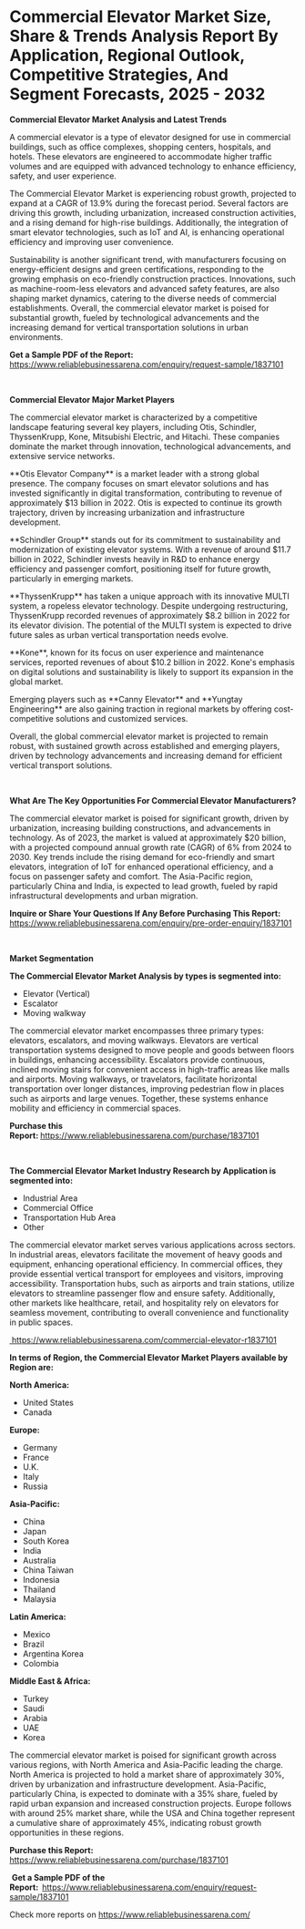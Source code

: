 <p><h1>Commercial Elevator Market Size, Share & Trends Analysis Report By Application, Regional Outlook, Competitive Strategies, And Segment Forecasts, 2025 - 2032</h1></p><p><strong>Commercial Elevator Market Analysis and Latest Trends</strong></p>
<p><p>A commercial elevator is a type of elevator designed for use in commercial buildings, such as office complexes, shopping centers, hospitals, and hotels. These elevators are engineered to accommodate higher traffic volumes and are equipped with advanced technology to enhance efficiency, safety, and user experience.</p><p>The Commercial Elevator Market is experiencing robust growth, projected to expand at a CAGR of 13.9% during the forecast period. Several factors are driving this growth, including urbanization, increased construction activities, and a rising demand for high-rise buildings. Additionally, the integration of smart elevator technologies, such as IoT and AI, is enhancing operational efficiency and improving user convenience.</p><p>Sustainability is another significant trend, with manufacturers focusing on energy-efficient designs and green certifications, responding to the growing emphasis on eco-friendly construction practices. Innovations, such as machine-room-less elevators and advanced safety features, are also shaping market dynamics, catering to the diverse needs of commercial establishments. Overall, the commercial elevator market is poised for substantial growth, fueled by technological advancements and the increasing demand for vertical transportation solutions in urban environments.</p></p>
<p><strong>Get a Sample PDF of the Report:&nbsp;</strong> <a href="https://www.reliablebusinessarena.com/enquiry/request-sample/1837101?utm_campaign=2279&utm_medium=2&utm_source=Github&utm_content=ia&utm_term=18022025&utm_id=commercial-elevator">https://www.reliablebusinessarena.com/enquiry/request-sample/1837101</a></p>
<p>&nbsp;</p>
<p><strong>Commercial Elevator Major Market Players</strong></p>
<p><p>The commercial elevator market is characterized by a competitive landscape featuring several key players, including Otis, Schindler, ThyssenKrupp, Kone, Mitsubishi Electric, and Hitachi. These companies dominate the market through innovation, technological advancements, and extensive service networks.</p><p>**Otis Elevator Company** is a market leader with a strong global presence. The company focuses on smart elevator solutions and has invested significantly in digital transformation, contributing to revenue of approximately $13 billion in 2022. Otis is expected to continue its growth trajectory, driven by increasing urbanization and infrastructure development.</p><p>**Schindler Group** stands out for its commitment to sustainability and modernization of existing elevator systems. With a revenue of around $11.7 billion in 2022, Schindler invests heavily in R&D to enhance energy efficiency and passenger comfort, positioning itself for future growth, particularly in emerging markets.</p><p>**ThyssenKrupp** has taken a unique approach with its innovative MULTI system, a ropeless elevator technology. Despite undergoing restructuring, ThyssenKrupp recorded revenues of approximately $8.2 billion in 2022 for its elevator division. The potential of the MULTI system is expected to drive future sales as urban vertical transportation needs evolve.</p><p>**Kone**, known for its focus on user experience and maintenance services, reported revenues of about $10.2 billion in 2022. Kone's emphasis on digital solutions and sustainability is likely to support its expansion in the global market.</p><p>Emerging players such as **Canny Elevator** and **Yungtay Engineering** are also gaining traction in regional markets by offering cost-competitive solutions and customized services.</p><p>Overall, the global commercial elevator market is projected to remain robust, with sustained growth across established and emerging players, driven by technology advancements and increasing demand for efficient vertical transport solutions.</p></p>
<p>&nbsp;</p>
<p><strong>What Are The Key Opportunities For Commercial Elevator Manufacturers?</strong></p>
<p><p>The commercial elevator market is poised for significant growth, driven by urbanization, increasing building constructions, and advancements in technology. As of 2023, the market is valued at approximately $20 billion, with a projected compound annual growth rate (CAGR) of 6% from 2024 to 2030. Key trends include the rising demand for eco-friendly and smart elevators, integration of IoT for enhanced operational efficiency, and a focus on passenger safety and comfort. The Asia-Pacific region, particularly China and India, is expected to lead growth, fueled by rapid infrastructural developments and urban migration.</p></p>
<p><strong>Inquire or Share Your Questions If Any Before Purchasing This Report:</strong> <a href="https://www.reliablebusinessarena.com/enquiry/pre-order-enquiry/1837101?utm_campaign=2279&utm_medium=2&utm_source=Github&utm_content=ia&utm_term=18022025&utm_id=commercial-elevator">https://www.reliablebusinessarena.com/enquiry/pre-order-enquiry/1837101</a></p>
<p>&nbsp;</p>
<p><strong>Market Segmentation</strong></p>
<p><strong>The Commercial Elevator Market Analysis by types is segmented into:</strong></p>
<p><ul><li>Elevator (Vertical)</li><li>Escalator</li><li>Moving walkway</li></ul></p>
<p><p>The commercial elevator market encompasses three primary types: elevators, escalators, and moving walkways. Elevators are vertical transportation systems designed to move people and goods between floors in buildings, enhancing accessibility. Escalators provide continuous, inclined moving stairs for convenient access in high-traffic areas like malls and airports. Moving walkways, or travelators, facilitate horizontal transportation over longer distances, improving pedestrian flow in places such as airports and large venues. Together, these systems enhance mobility and efficiency in commercial spaces.</p></p>
<p><strong>Purchase this Report:&nbsp;</strong><a href="https://www.reliablebusinessarena.com/purchase/1837101?utm_campaign=2279&utm_medium=2&utm_source=Github&utm_content=ia&utm_term=18022025&utm_id=commercial-elevator">https://www.reliablebusinessarena.com/purchase/1837101</a></p>
<p>&nbsp;</p>
<p><strong>The Commercial Elevator Market Industry Research by Application is segmented into:</strong></p>
<p><ul><li>Industrial Area</li><li>Commercial Office</li><li>Transportation Hub Area</li><li>Other</li></ul></p>
<p><p>The commercial elevator market serves various applications across sectors. In industrial areas, elevators facilitate the movement of heavy goods and equipment, enhancing operational efficiency. In commercial offices, they provide essential vertical transport for employees and visitors, improving accessibility. Transportation hubs, such as airports and train stations, utilize elevators to streamline passenger flow and ensure safety. Additionally, other markets like healthcare, retail, and hospitality rely on elevators for seamless movement, contributing to overall convenience and functionality in public spaces.</p></p>
<p><a href="https://www.reliablebusinessarena.com/commercial-elevator-r1837101?utm_campaign=2279&utm_medium=2&utm_source=Github&utm_content=ia&utm_term=18022025&utm_id=commercial-elevator">&nbsp;https://www.reliablebusinessarena.com/commercial-elevator-r1837101</a></p>
<p><strong>In terms of Region, the Commercial Elevator Market Players available by Region are:</strong></p>
<p>
    <p> <strong> North America: </strong>
        <ul>
            <li>United States</li>
            <li>Canada</li>
        </ul>
        </p> 
    <p> <strong> Europe: </strong>
        <ul>
            <li>Germany</li>
            <li>France</li>
            <li>U.K.</li>
            <li>Italy</li>
            <li>Russia</li>
        </ul>
        </p> 
    <p> <strong> Asia-Pacific: </strong>
        <ul>
            <li>China</li>
            <li>Japan</li>
            <li>South Korea</li>
            <li>India</li>
            <li>Australia</li>
            <li>China Taiwan</li>
            <li>Indonesia</li>
            <li>Thailand</li>
            <li>Malaysia</li>
        </ul>
        </p> 
    <p> <strong> Latin America: </strong>
        <ul>
            <li>Mexico</li>
            <li>Brazil</li>
            <li>Argentina Korea</li>
            <li>Colombia</li>
        </ul>
        </p> 
    <p> <strong> Middle East & Africa: </strong>
        <ul>
            <li>Turkey</li>
            <li>Saudi</li>
            <li>Arabia</li>
            <li>UAE</li>
            <li>Korea</li>
        </ul>
    </p>
    </p>
<p><p>The commercial elevator market is poised for significant growth across various regions, with North America and Asia-Pacific leading the charge. North America is projected to hold a market share of approximately 30%, driven by urbanization and infrastructure development. Asia-Pacific, particularly China, is expected to dominate with a 35% share, fueled by rapid urban expansion and increased construction projects. Europe follows with around 25% market share, while the USA and China together represent a cumulative share of approximately 45%, indicating robust growth opportunities in these regions.</p></p>
<p><strong>Purchase this Report: </strong><a href="https://www.reliablebusinessarena.com/purchase/1837101?utm_campaign=2279&utm_medium=2&utm_source=Github&utm_content=ia&utm_term=18022025&utm_id=commercial-elevator">https://www.reliablebusinessarena.com/purchase/1837101</a></p>
<p>&nbsp;<strong>Get a Sample PDF of the Report:&nbsp;&nbsp;</strong><a href="https://www.reliablebusinessarena.com/enquiry/request-sample/1837101?utm_campaign=2279&utm_medium=2&utm_source=Github&utm_content=ia&utm_term=18022025&utm_id=commercial-elevator">https://www.reliablebusinessarena.com/enquiry/request-sample/1837101</a></p>
<p><strong></strong></p>
<p>Check more reports on <a href="https://www.reliablebusinessarena.com/?utm_campaign=2279&utm_medium=2&utm_source=Github&utm_content=ia&utm_term=18022025&utm_id=commercial-elevator">https://www.reliablebusinessarena.com/</a></p>